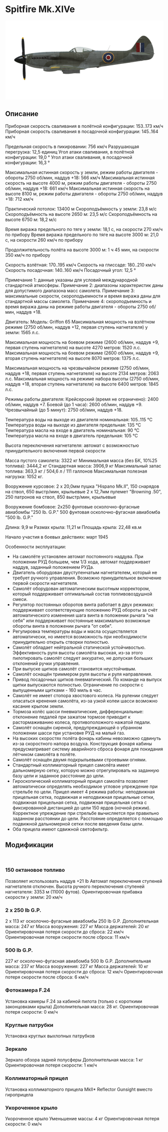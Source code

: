 ﻿# Spitfire Mk.XIVe

![spitfiremkxive](../images/spitfiremkxive.png)

## Описание

Приборная скорость сваливания в полётной конфигурации: 153..173 км/ч
Приборная скорость сваливания в посадочной конфигурации: 145..164 км/ч

Предельная скорость в пикировании: 756 км/ч
Разрушающая перегрузка: 12,5 единиц
Угол атаки сваливания, в полётной конфигурации: 19,0 °
Угол атаки сваливания, в посадочной конфигурации: 16,3 °

Максимальная истинная скорость у земли, режим работы двигателя - обороты 2750 об/мин, наддув +18: 566 км/ч
Максимальная истинная скорость на высоте 4000 м, режим работы двигателя - обороты 2750 об/мин, наддув +18: 661 км/ч 
Максимальная истинная скорость на высоте 8100 м, режим работы двигателя - обороты 2750 об/мин, наддув +18: 712 км/ч

Практический потолок: 13400 м
Скороподъёмность у земли: 23,8 м/с
Скороподъёмность на высоте 2650 м: 23,5 м/с
Скороподъёмность на высоте 6750 м: 18,2 м/с

Время виража предельного по тяге у земли: 18,1 с, на скорости 270 км/ч по прибору
Время виража предельного по тяге на высоте 3000 м: 21,0 с, на скорости 260 км/ч по прибору

Продолжительность полёта на высоте 3000 м: 1 ч 45 мин, на скорости 350 км/ч по прибору

Скорость взлётная: 170..195 км/ч 
Скорость на глиссаде: 180..210 км/ч 
Скорость посадочная: 140..160 км/ч
Посадочный угол: 12,5 °

Примечание 1: данные указаны для условий международной стандартной атмосферы.
Примечание 2: диапазоны характеристик даны для допустимого диапазона масс самолета.
Примечание 3: максимальные скорости, скороподъемности и время виража даны для стандартной массы самолета.
Примечание 4: скороподъемность и время виража даны на режиме работы двигателя - обороты 2750 об/мин, наддув +18.

Двигатель:
Модель: Griffon 65
Максимальная мощность на взлётном режиме (2750 об/мин, наддув +12, первая ступень нагнетателя) у земли: 1565 л.с.

Максимальная мощность на боевом режиме (2600 об/мин, наддув +9, первая ступень нагнетателя) на высоте 4270 метров: 1520 л.с.
Максимальная мощность на боевом режиме (2600 об/мин, наддув +9, вторая ступень нагнетателя) на высоте 8070 метров: 1375 л.с.

Максимальная мощность на чрезвычайном режиме (2750 об/мин, наддув +18, первая ступень нагнетателя) на высоте 2134 метров: 2063 л.с.
Максимальная мощность на режиме набора высоты (2750 об/мин, наддув +18, вторая ступень нагнетателя) на высоте 6400 метров: 1845 л.с.

Режимы работы двигателя:
Крейсерский (время не ограничено): 2400 об/мин, наддув +7. 
Боевой (до 1 часа): 2600 об/мин, наддув +9.
Чрезвычайный (до 5 минут): 2750 об/мин, наддув +18.

Температура воды на выходе из двигателя номинальная: 105..115 °С
Температура воды на выходе из двигателя предельная: 135 °С
Температура масла на входе в двигатель номинальная: 90 °С
Температура масла на входе в двигатель предельная: 105 °С

Высота переключения нагнетателя: автомат с возможностью принудительного включения первой скорости

Масса пустого самолета: 3322 кг
Минимальная масса (без БК, 10%25 топлива): 3444,2 кг
Стандартная масса: 3906,9 кг
Максимальный запас топлива: 363,3 кг / 504,6 л / 111 галлонов
Максимальная полезная нагрузка: 1052 кг.

Вооружение курсовое:
2 x 20,0мм пушка "Hispano Mk.II", 150 снарядов на ствол, 650 выстр/мин, крыльевые
2 x 12,7мм пулемет "Browning .50", 250 патронов на ствол, 850 выстр/мин, крыльевые

Вооружение бомбовое:
2x250 фунтовые осколочно-фугасные авиабомбы "250 lb. G.P."
500 фунтовая осколочно-фугасная авиабомба "500 lb. G.P."

Длина: 9,9 м
Размах крыла: 11,21 м
Площадь крыла: 22,48 кв.м

Начало участия в боевых действиях: март 1945

Особенности эксплуатации:
- На самолёте установлен автомат постоянного наддува. При положении РУД большем, чем 1/3 хода, автомат поддерживает наддув, заданный положением РУДа. 
- Двигатель оборудован двуступенчатым нагнетателем, который не требует ручного управления. Возможно принудительное включение первой скорости нагнетателя.
- Самолёт оборудован автоматическим высотным корректором, который поддерживает оптимальный состав топливовоздушной смеси.
- Регулятор постоянных оборотов винта работает в двух режимах: поддерживает соответствующие положению РУД обороты за счёт автоматического изменения шага винта в положении рычага "на себя" или поддерживает постоянные максимально возможные обороты винта в положении рычага "от себя".
- Регулировка температуры воды и масла осуществляется автоматически, но имеется возможность при необходимости принудительно открыть створки полностью.
- Самолёт обладает нейтральной статической устойчивостью. Эффективность руля высоты самолёта высокая, из-за этого пилотировать самолёт следует аккуратно, не допуская больших отклонений ручки управления.
- При выпуске щитков самолёт становится неустойчивым.
- Самолёт оснащён триммером руля высоты и руля направления.
- Привод посадочных щитков пневматический. По команде на выпуск щитки выпускаются полностью. Ограничение по скорости с выпущенными щитками - 160 миль в час.
- Самолёт не имеет стопора хвостового колеса. На рулении следует опасаться кренения самолёта, из-за узкой колеи шасси возможно касание крылом земли.
- Тормоза колёс шасси пневматические, дифференциальные: отклонение педалей при зажатом тормозе приводит к растормаживанию колеса, противоположного нажатой педали.
- Самолёт оснащён сиреной, предупреждающей о убранном положении шасси при установке РУД на малый газ. 
- На высоких скоростях полёта фонарь кабины невозможно сдвинуть из-за скоростного напора воздуха. Конструкция фонаря кабины предусматривает систему аварийного сброса фонаря для покидания лётчиком самолёта в полёте.
- Самолёт оснащён двумя подкрыльевыми строевыми огнями.
- Стандартный коллиматорный прицел самолёта имеет дальномерную сетку, которую можно отрегулировать на заданную базу цели и заданное расстояние до цели.
- Гироскопический коллиматорный прицел самолёта позволяет автоматически определять необходимое угловое упреждение при стрельбе по цели. Прицел имеет 4 режима работы: неподвижная прицельная сетка, подвижная и неподвижная прицельные сетки, подвижная прицельная сетка, подвижная прицельная сетка с фиксированной дистанцией до цели 150 ярдов (ночной режим). Корректное упреждение при стрельбе вычисляется при правильно заданном расстоянии до цели. Расстояние определяется с помощью подвижной дальномерной сетки после введения базы цели. 
- Оба прицела имеют сдвижной светофильтр.

## Модификации
﻿

### 150 октановое топливо

Позволяет использовать наддув +21 lb
Автомат переключения ступеней нагнетателя отключен. Высота ручного переключения ступеней нагнетателя: 3353 м (11000 футов).
Ориентировочная прибавка скорости у земли: 20 км/ч

### 2 х 250 lb G.P.

2 x 113 кг осколочно-фугасные авиабомбы 250 lb G.P.
Дополнительная масса: 247 кг
Масса вооружения: 227 кг
Масса держателей: 20 кг
Ориентировочная потеря скорости до сброса: 22 км/ч
Ориентировочная потеря скорости после сброса: 11 км/ч﻿

### 500 lb G.P.

227 кг осколочно-фугасная авиабомба 500 lb G.P.
Дополнительная масса: 237 кг
Масса вооружения: 227 кг
Масса держателей: 10 кг
Ориентировочная потеря скорости до сброса: 12 км/ч
Ориентировочная потеря скорости после сброса: 6 км/ч﻿

### Фотокамера F.24

Установка камеры F.24 за кабиной пилота (только с короткими законцовками крыла)
Дополнительная масса: 28 кг.
Ориентировочная потеря скорости: 0 км/ч
﻿

### Круглые патрубки

Установка круглых выхлопных патрубков
﻿

### Зеркало

Зеркало обзора задней полусферы
Дополнительная масса: 1 кг
Ориентировочная потеря скорости: 1 км/ч﻿

### Коллиматорный прицел

Установка коллиматорного прицела MkII* Reflector Gunsight вместо гироприцела
﻿

### Укороченное крыло

Укороченное крыло
Уменьшение массы: 4 кг
Ориентировочная потеря скорости: 0 км/ч